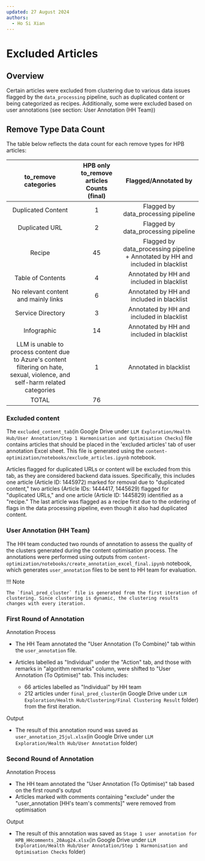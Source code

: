 ```yaml
---
updated: 27 August 2024
authors:
  - Ho Si Xian
---
```


# Excluded Articles

## Overview

Certain articles were excluded from clustering due to various data issues flagged by the `data_processing` pipeline, such as duplicated content or being categorized as recipes. Additionally, some were excluded based on user annotations (see section: User Annotation (HH Team))

## Remove Type Data Count

The table below reflects the data count for each remove types for HPB articles:

|                                                     to_remove categories                                                      | HPB only to_remove articles Counts (final) |                              Flagged/Annotated by                               |
| :---------------------------------------------------------------------------------------------------------------------------: | :----------------------------------------: | :-----------------------------------------------------------------------------: |
|                                                      Duplicated Content                                                       |                     1                      |                       Flagged by data_processing pipeline                       |
|                                                        Duplicated URL                                                         |                     2                      |                       Flagged by data_processing pipeline                       |
|                                                            Recipe                                                             |                     45                     | Flagged by data_processing pipeline + Annotated by HH and included in blacklist |
|                                                       Table of Contents                                                       |                     4                      |                    Annotated by HH and included in blacklist                    |
|                                             No relevant content and mainly links                                              |                     6                      |                    Annotated by HH and included in blacklist                    |
|                                                       Service Directory                                                       |                     3                      |                    Annotated by HH and included in blacklist                    |
|                                                          Infographic                                                          |                     14                     |                    Annotated by HH and included in blacklist                    |
| LLM is unable to process content due to Azure's content filtering on hate, sexual, violence, and self-harm related categories |                     1                      |                             Annotated in blacklist                              |
|                                                             TOTAL                                                             |                     76                     |  |

### Excluded content

The `excluded_content_tab`(in Google Drive under `LLM Exploration/Health Hub/User Annotation/Step 1 Harmonisation and Optimisation Checks`) file contains articles that should be placed in the 'excluded articles' tab of user annotation Excel sheet. This file is generated using the `content-optimization/notebooks/exclude_articles.ipynb` notebook.

Articles flagged for duplicated URLs or content will be excluded from this tab, as they are considered backend data issues. Specifically, this includes one article (Article ID: 1445972) marked for removal due to "duplicated content," two articles (Article IDs: 1444417, 1445629) flagged for "duplicated URLs," and one article (Article ID: 1445829) identified as a "recipe." The last article was flagged as a recipe first due to the ordering of flags in the data processing pipeline, even though it also had duplicated content.

### User Annotation (HH Team)

The HH team conducted two rounds of annotation to assess the quality of the clusters generated during the content optimisation process. The annotations were performed using outputs from `content-optimization/notebooks/create_annotation_excel_final.ipynb` notebook, which generates `user_annotation` files to be sent to HH team for evaluation.

!!! Note

    The `final_pred_cluster` file is generated from the first iteration of clustering. Since clustering is dynamic, the clustering results changes with every iteration.

### First Round of Annotation

Annotation Process

- The HH Team annotated the "User Annotation (To Combine)" tab within the `user_annotation` file.
- Articles labelled as "Individual" under the "Action" tab, and those with remarks in "algorithm remarks" column, were shifted to "User Annotation (To Optimise)" tab. This includes:

  - 66 articles labelled as "Individual" by HH team
  - 212 articles under `final_pred_cluster`(in Google Drive under `LLM Exploration/Health Hub/Clustering/Final Clustering Result` folder) from the first iteration.

Output

- The result of this annotation round was saved as `user_annotation_25jul.xlsx`(in Google Drive under `LLM Exploration/Health Hub/User Annotation` folder)

### Second Round of Annotation

Annotation Process

- The HH team annotated the "User Annotation (To Optimise)" tab based on the first round's output
- Articles marked with comments containing "exclude" under the "user_annotation [HH's team's comments]" were removed from optimisation

Output

- The result of this annotation was saved as `Stage 1 user annotation for HPB_HHcomments_20Aug24.xlsx`(in Google Drive under `LLM Exploration/Health Hub/User Annotation/Step 1 Harmonisation and Optimisation Checks` folder)
